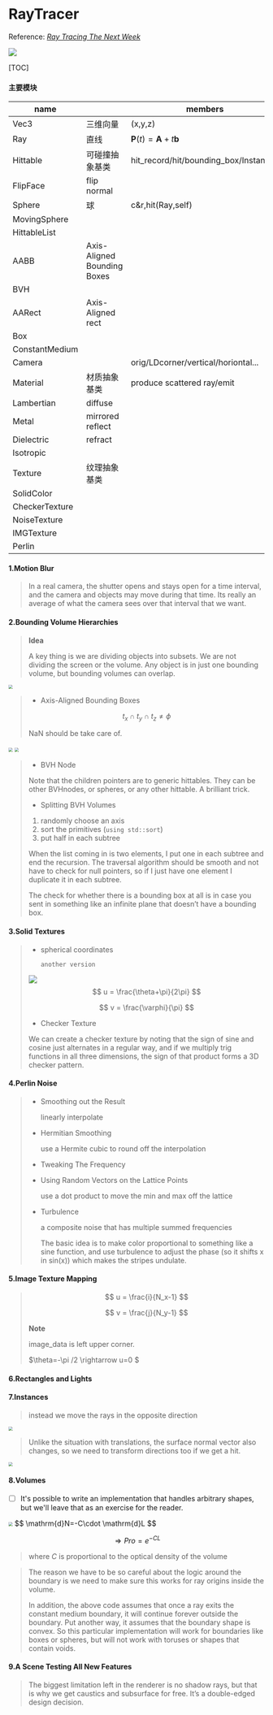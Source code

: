 # RayTracer

Reference: [_Ray Tracing The Next Week_](https://github.com/RayTracing/raytracing.github.io/)



![](assets/sky.png)



[TOC]

#### 主要模块

| name           |                             | members                                     |
| -------------- | --------------------------- | ------------------------------------------- |
| Vec3           | 三维向量                    | (x,y,z)                                     |
| Ray            | 直线                        | $\mathbf{P}(t) = \mathbf{A} + t \mathbf{b}$ |
| Hittable       | 可碰撞抽象基类              | hit_record/hit/bounding_box/Instances       |
| FlipFace       | flip normal                 |                                             |
| Sphere         | 球                          | c&r,hit(Ray,self)                           |
| MovingSphere   |                             |                                             |
| HittableList   |                             |                                             |
| AABB           | Axis-Aligned Bounding Boxes |                                             |
| BVH            |                             |                                             |
| AARect         | Axis-Aligned rect           |                                             |
| Box            |                             |                                             |
| ConstantMedium |                             |                                             |
| Camera         |                             | orig/LDcorner/vertical/horiontal...         |
| Material       | 材质抽象基类                | produce scattered ray/emit                  |
| Lambertian     | diffuse                     |                                             |
| Metal          | mirrored reflect            |                                             |
| Dielectric     | refract                     |                                             |
| Isotropic      |                             |                                             |
| Texture        | 纹理抽象基类                |                                             |
| SolidColor     |                             |                                             |
| CheckerTexture |                             |                                             |
| NoiseTexture   |                             |                                             |
| IMGTexture     |                             |                                             |
| Perlin         |                             |                                             |



#### 1.Motion Blur

> In a real camera, the shutter opens and stays open for a time interval, and the camera and objects may move during that time. Its really an average of what the camera sees over that interval that we want.

#### 2.Bounding Volume Hierarchies

> **Idea** 
>
> A key thing is we are dividing objects into subsets. We are not dividing the screen or the volume. Any object is in just one bounding volume, but bounding volumes can overlap.

<img src="assets/p1.png" style="zoom:50%;" />

> - Axis-Aligned Bounding Boxes
>
> $$
> t_x\cap t_y \cap t_z \neq \phi
> $$
>
> NaN should be take care of.

<img src="assets/p2.png" style="zoom:50%;" />

<img src="assets/p3.png" style="zoom:50%;" />



> - BVH Node
>
> Note that the children pointers are to generic hittables. They can be other BVHnodes, or spheres, or any other hittable. A brilliant trick.
>
> - Splitting BVH Volumes
>
> 1. randomly choose an axis
> 2. sort the primitives (`using std::sort`)
> 3. put half in each subtree
>
> When the list coming in is two elements, I put one in each subtree and end the recursion. The traversal algorithm should be smooth and not have to check for null pointers, so if I just have one element I duplicate it in each subtree.
>
> The check for whether there is a bounding box at all is in case you sent in something like an infinite plane that doesn’t have a bounding box.

#### 3.Solid Textures

> - spherical coordinates
>
>   `another version`
>
> ![](assets/p4.png)
> $$
> u = \frac{\theta+\pi}{2\pi}
> $$
>
> $$
> v = \frac{\varphi}{\pi}
> $$
>
> - Checker Texture
>
> We can create a checker texture by noting that the sign of sine and cosine just alternates in a regular way, and if we multiply trig functions in all three dimensions, the sign of that product forms a 3D checker pattern.

#### 4.Perlin Noise

> - Smoothing out the Result
>
>   linearly interpolate
>
> - Hermitian Smoothing
>
>   use a Hermite cubic to round off the interpolation
>
> - Tweaking The Frequency
>
> - Using Random Vectors on the Lattice Points
>
>   use a dot product to move the min and max off the lattice
>
> - Turbulence
>
>   a composite noise that has multiple summed frequencies
>
>   The basic idea is to make color proportional to something like a sine function, and use turbulence to adjust the phase (so it shifts x in sin(x)) which makes the stripes undulate.

#### 5.Image Texture Mapping

> $$
> u = \frac{i}{N_x-1}
> $$
>
> $$
> v = \frac{j}{N_y-1}
> $$
>
> **Note**
>
> image_data is left upper corner.
>
> $\theta=-\pi /2 \rightarrow u=0 $

#### 6.Rectangles and Lights

#### 7.Instances

>  instead we move the rays in the opposite direction

<img src="assets/p5.png" style="zoom:50%;" />

> Unlike the situation with translations, the surface normal vector also changes, so we need to transform directions too if we get a hit.

<img src="assets/p6.png" style="zoom:50%;" />

#### 8.Volumes

- [ ] It's possible to write an implementation that handles arbitrary shapes, but we'll leave that as an exercise for the reader.

<img src="assets/p7.png" style="zoom:50%;" />
$$
\mathrm{d}N=-C\cdot \mathrm{d}L
$$

$$
\Rightarrow Pro=e^{-CL}
$$

> where $C$ is proportional to the optical density of the volume

> The reason we have to be so careful about the logic around the boundary is we need to make sure this works for ray origins inside the volume. 
>
> In addition, the above code assumes that once a ray exits the constant medium boundary, it will continue forever outside the boundary. Put another way, it assumes that the boundary shape is convex. So this particular implementation will work for boundaries like boxes or spheres, but will not work with toruses or shapes that contain voids.

#### 9.A Scene Testing All New Features

> The biggest limitation left in the renderer is no shadow rays, but that is why we get caustics and subsurface for free. It’s a double-edged design decision.
